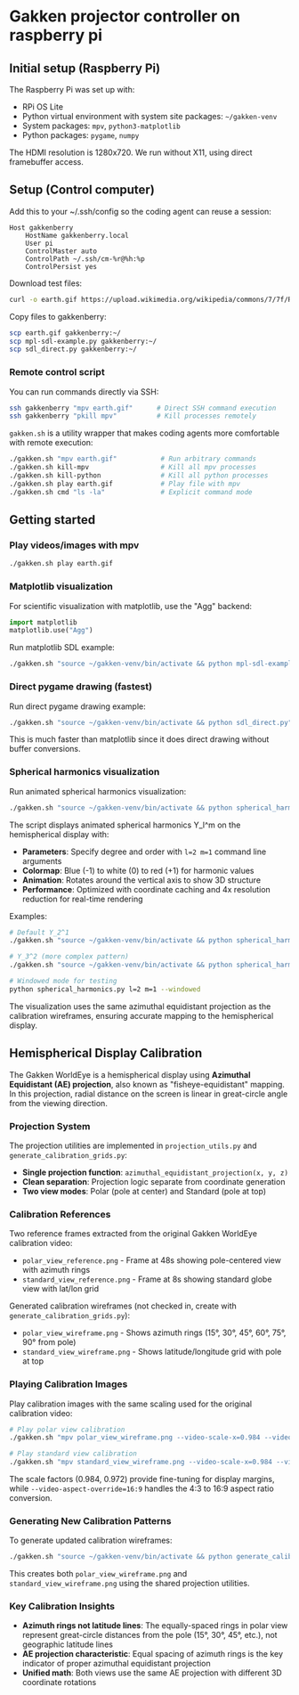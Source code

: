 # Gakken projector controller on raspberry pi

## Initial setup (Raspberry Pi)

The Raspberry Pi was set up with:
- RPi OS Lite
- Python virtual environment with system site packages: `~/gakken-venv`
- System packages: `mpv`, `python3-matplotlib`
- Python packages: `pygame`, `numpy`

The HDMI resolution is 1280x720. We run without X11, using direct framebuffer access.

## Setup (Control computer)

Add this to your ~/.ssh/config so the coding agent can reuse a session:

```
Host gakkenberry
    HostName gakkenberry.local
    User pi
    ControlMaster auto
    ControlPath ~/.ssh/cm-%r@%h:%p
    ControlPersist yes
```

Download test files:
```bash
curl -o earth.gif https://upload.wikimedia.org/wikipedia/commons/7/7f/Rotating_earth_animated_transparent.gif
```

Copy files to gakkenberry:
```bash
scp earth.gif gakkenberry:~/
scp mpl-sdl-example.py gakkenberry:~/
scp sdl_direct.py gakkenberry:~/
```

### Remote control script

You can run commands directly via SSH:
```bash
ssh gakkenberry "mpv earth.gif"      # Direct SSH command execution
ssh gakkenberry "pkill mpv"          # Kill processes remotely
```

`gakken.sh` is a utility wrapper that makes coding agents more comfortable with remote execution:

```bash
./gakken.sh "mpv earth.gif"           # Run arbitrary commands
./gakken.sh kill-mpv                  # Kill all mpv processes
./gakken.sh kill-python               # Kill all python processes
./gakken.sh play earth.gif            # Play file with mpv
./gakken.sh cmd "ls -la"              # Explicit command mode
```

## Getting started

### Play videos/images with mpv

```bash
./gakken.sh play earth.gif
```

### Matplotlib visualization

For scientific visualization with matplotlib, use the "Agg" backend:

```python
import matplotlib
matplotlib.use("Agg")
```

Run matplotlib SDL example:
```bash
./gakken.sh "source ~/gakken-venv/bin/activate && python mpl-sdl-example.py"
```

### Direct pygame drawing (fastest)

Run direct pygame drawing example:
```bash
./gakken.sh "source ~/gakken-venv/bin/activate && python sdl_direct.py"
```

This is much faster than matplotlib since it does direct drawing without buffer conversions.

### Spherical harmonics visualization

Run animated spherical harmonics visualization:
```bash
./gakken.sh "source ~/gakken-venv/bin/activate && python spherical_harmonics.py"
```

The script displays animated spherical harmonics Y_l^m on the hemispherical display with:

- **Parameters**: Specify degree and order with `l=2 m=1` command line arguments
- **Colormap**: Blue (-1) to white (0) to red (+1) for harmonic values
- **Animation**: Rotates around the vertical axis to show 3D structure
- **Performance**: Optimized with coordinate caching and 4x resolution reduction for real-time rendering

Examples:
```bash
# Default Y_2^1
./gakken.sh "source ~/gakken-venv/bin/activate && python spherical_harmonics.py"

# Y_3^2 (more complex pattern)
./gakken.sh "source ~/gakken-venv/bin/activate && python spherical_harmonics.py l=3 m=2"

# Windowed mode for testing
python spherical_harmonics.py l=2 m=1 --windowed
```

The visualization uses the same azimuthal equidistant projection as the calibration wireframes, ensuring accurate mapping to the hemispherical display.

## Hemispherical Display Calibration

The Gakken WorldEye is a hemispherical display using **Azimuthal Equidistant (AE) projection**, also known as "fisheye-equidistant" mapping. In this projection, radial distance on the screen is linear in great-circle angle from the viewing direction.

### Projection System

The projection utilities are implemented in `projection_utils.py` and `generate_calibration_grids.py`:

- **Single projection function**: `azimuthal_equidistant_projection(x, y, z)`
- **Clean separation**: Projection logic separate from coordinate generation
- **Two view modes**: Polar (pole at center) and Standard (pole at top)

### Calibration References

Two reference frames extracted from the original Gakken WorldEye calibration video:

- `polar_view_reference.png` - Frame at 48s showing pole-centered view with azimuth rings
- `standard_view_reference.png` - Frame at 8s showing standard globe view with lat/lon grid

Generated calibration wireframes (not checked in, create with `generate_calibration_grids.py`):

- `polar_view_wireframe.png` - Shows azimuth rings (15°, 30°, 45°, 60°, 75°, 90° from pole)
- `standard_view_wireframe.png` - Shows latitude/longitude grid with pole at top

### Playing Calibration Images

Play calibration images with the same scaling used for the original calibration video:

```bash
# Play polar view calibration
./gakken.sh "mpv polar_view_wireframe.png --video-scale-x=0.984 --video-scale-y=0.972 --video-aspect-override=16:9 --loop=inf --no-audio --fullscreen"

# Play standard view calibration
./gakken.sh "mpv standard_view_wireframe.png --video-scale-x=0.984 --video-scale-y=0.972 --video-aspect-override=16:9 --loop=inf --no-audio --fullscreen"
```

The scale factors (0.984, 0.972) provide fine-tuning for display margins, while `--video-aspect-override=16:9` handles the 4:3 to 16:9 aspect ratio conversion.

### Generating New Calibration Patterns

To generate updated calibration wireframes:

```bash
./gakken.sh "source ~/gakken-venv/bin/activate && python generate_calibration_grids.py"
```

This creates both `polar_view_wireframe.png` and `standard_view_wireframe.png` using the shared projection utilities.

### Key Calibration Insights

- **Azimuth rings not latitude lines**: The equally-spaced rings in polar view represent great-circle distances from the pole (15°, 30°, 45°, etc.), not geographic latitude lines
- **AE projection characteristic**: Equal spacing of azimuth rings is the key indicator of proper azimuthal equidistant projection
- **Unified math**: Both views use the same AE projection with different 3D coordinate rotations